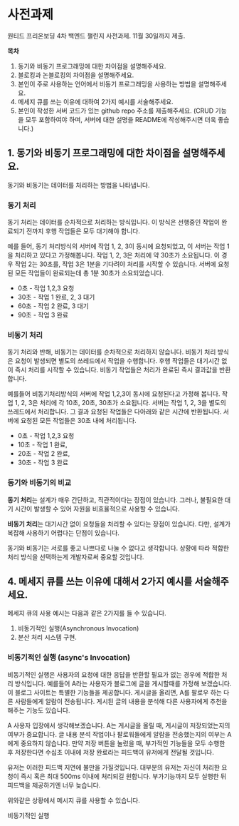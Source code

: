 # 사전과제

원티드 프리온보딩 4차 백엔드 챌린지 사전과제. 11월 30일까지 제출.

**목차**

1. 동기와 비동기 프로그래밍에 대한 차이점을 설명해주세요.
2. 블로킹과 논블로킹의 차이점을 설명해주세요.
3. 본인이 주로 사용하는 언어에서 비동기 프로그래밍을 사용하는 방법을 설명해주세요.
4. 메세지 큐를 쓰는 이유에 대하여 2가지 예시를 서술해주세요.
5. 본인이 작성한 서버 코드가 있는 github repo 주소를 제출해주세요. (CRUD 기능을 모두 포함하여야 하며, 서버에 대한 설명을 README에 작성해주시면 더욱 좋습니다.)

## 1. 동기와 비동기 프로그래밍에 대한 차이점을 설명해주세요.
동기와 비동기는 데이터를 처리하는 방법을 나타냅니다.

### 동기 처리

동기 처리는 데이터를 순차적으로 처리하는 방식입니다. 이 방식은 선행중인 작업이 완료되기 전까지 후행 작업들은 모두 대기해야 합니다.

예를 들어, 동기 처리방식의 서버에 작업 1, 2, 3이 동시에 요청되었고, 이 서버는 작업 1을 처리하고 있다고 가정해봅니다. 작업 1, 2, 3은 처리에 약 30초가 소요됩니다. 이 경우 작업 2는 30초를, 작업 3은 1분을 기다려야 처리를 시작할 수 있습니다. 서버에 요청된 모든 작업들이 완료되는데 총 1분 30초가 소요되었습니다.

- 0초 - 작업 1,2,3 요청
- 30초 - 작업 1 완료, 2, 3 대기
- 60초 - 작업 2 완료, 3 대기
- 90초 - 작업 3 완료

### 비동기 처리

동기 처리와 반해, 비동기는 데이터를 순차적으로 처리하지 않습니다. 비동기 처리 방식은 요청이 발생되면 별도의 쓰레드에서 작업을 수행합니다. 후행 작업들은 대기시간 없이 즉시 처리를 시작할 수 있습니다. 비동기 작업들은 처리가 완료된 즉시 결과값을 반환합니다.

예를들어 비동기처리방식의 서버에 작업 1,2,3이 동시에 요청된다고 가정해 봅니다. 작업 1, 2, 3은 처리에 각 10초, 20초, 30초가 소요됩니다. 서버는 작업 1, 2, 3을 별도의 쓰레드에서 처리합니다. 그 결과 요청된 작업들은 다아래와 같은 시간에 반환됩니다. 서버에 요청된 모든 작업들은 30초 내에 처리됩니다.

- 0초 - 작업 1,2,3 요청
- 10초 - 작업 1 완료,
- 20초 - 작업 2 완료,
- 30초 - 작업 3 완료

### 동기와 비동기의 비교

**동기 처리**는 설계가 매우 간단하고, 직관적이다는 장점이 있습니다. 그러나, 불필요한 대기 시간이 발생할 수 있어 자원을 비효율적으로 사용할 수 있습니다.

**비동기 처리**는 대기시간 없이 요청들을 처리할 수 있다는 장점이 있습니다. 다만, 설계가 복잡해 사용하기 어렵다는 단점이 있습니다.

동기와 비동기는 서로를 좋고 나쁘다로 나눌 수 없다고 생각합니다. 상황에 따라 적합한 처리 방식을 선택하는게 개발자로써 중요할 것입니다.

## 4. 메세지 큐를 쓰는 이유에 대해서 2가지 예시를 서술해주세요.

메세지 큐의 사용 예시는 다음과 같은 2가지를 들 수 있습니다.
1. 비동기적인 실행(Asynchronous Invocation)
2. 분산 처리 시스템 구현.

### 비동기적인 실행 (async's Invocation)
 비동기적인 실행은 사용자의 요청에 대한 응답을 반환할 필요가 없는 경우에 적합한 처리 방식입니다. 예를들어 A라는 사용자가 블로그에 글을 게시할때를 가정해 보겠습니다. 이 블로그 사이트는 특별한 기능들을 제공합니다. 게시글을 올리면, A를 팔로우 하는 다른 사람들에게 알람이 전송됩니다. 게시된 글의 내용을 분석해 다른 사용자에게 추천을 해주는 기능도 있습니다.

A 사용자 입장에서 생각해보겠습니다. A는 게시글을 올릴 때, 게시글이 저장되었는지의 여부가 중요합니다. 글 내용 분석 작업이나 팔로워들에게 알람을 전송했는지의 여부는 A에게 중요하지 않습니다. 만약 저장 버튼을 눌렀을 때, 부가적인 기능들을 모두 수행한 후 저장한다면 수십초 이내에 저장 완료라는 피드백이 유저에게 전달될 것입니다.

유저는 이러한 피드백 지연에 불만을 가질것입니다. 대부분의 유저는 자신이 처리한 요청이 즉시 혹은 최대 500ms 이내에 처리되길 원합니다. 부가기능까지 모두 실행한 뒤 피드백을 제공하기엔 너무 늦습니다.

위와같은 상황에서 메시지 큐를 사용할 수 있습니다. 

비동기적인 실행
